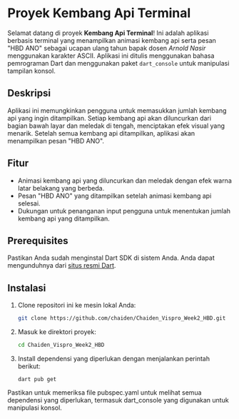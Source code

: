# Proyek Kembang Api Terminal

Selamat datang di proyek **Kembang Api Terminal**! Ini adalah aplikasi berbasis terminal yang menampilkan animasi kembang api serta pesan "HBD ANO" sebagai ucapan ulang tahun bapak dosen *Arnold Nasir* menggunakan karakter ASCII. Aplikasi ini ditulis menggunakan bahasa pemrograman Dart dan menggunakan paket `dart_console` untuk manipulasi tampilan konsol.

## Deskripsi

Aplikasi ini memungkinkan pengguna untuk memasukkan jumlah kembang api yang ingin ditampilkan. Setiap kembang api akan diluncurkan dari bagian bawah layar dan meledak di tengah, menciptakan efek visual yang menarik. Setelah semua kembang api ditampilkan, aplikasi akan menampilkan pesan "HBD ANO".

## Fitur

- Animasi kembang api yang diluncurkan dan meledak dengan efek warna latar belakang yang berbeda.
- Pesan "HBD ANO" yang ditampilkan setelah animasi kembang api selesai.
- Dukungan untuk penanganan input pengguna untuk menentukan jumlah kembang api yang ditampilkan.

## Prerequisites

Pastikan Anda sudah menginstal Dart SDK di sistem Anda. Anda dapat mengunduhnya dari [situs resmi Dart](https://dart.dev/get-dart).

## Instalasi

1. Clone repositori ini ke mesin lokal Anda:
   ```bash
   git clone https://github.com/chaiden/Chaiden_Vispro_Week2_HBD.git
    ```
2. Masuk ke direktori proyek:
   ```bash
   cd Chaiden_Vispro_Week2_HBD
   ```
3. Install dependensi yang diperlukan dengan menjalankan perintah berikut:
   ```
   dart pub get
   ```
Pastikan untuk memeriksa file pubspec.yaml untuk melihat semua dependensi yang diperlukan, termasuk dart_console yang digunakan untuk manipulasi konsol.

